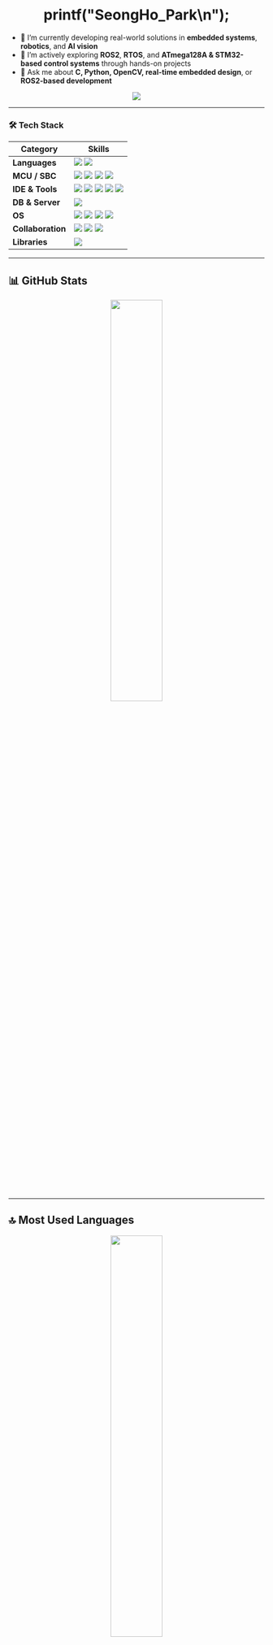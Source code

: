 <h1 align="center">printf("SeongHo_Park\n");</h1>

- 🔭 I’m currently developing real-world solutions in **embedded systems**, **robotics**, and **AI vision**  
- 🌱 I’m actively exploring **ROS2**, **RTOS**, and **ATmega128A & STM32-based control systems** through hands-on projects  
- 💬 Ask me about **C, Python, OpenCV, real-time embedded design**, or **ROS2-based development**

<p align="center">
  <img src="https://readme-typing-svg.herokuapp.com?color=7F96FF&center=true&vCenter=true&lines=HW%2FSW+Co-Design;C+%7C+Python+%7C+Verilog;STM32+%7C+ATmega128A;Arduino+%7C+Raspberry+Pi;ROS2+%7C+RTOS+%7C+OpenCV" />
</p>

---

### 🛠 Tech Stack

<table>
  <thead>
    <tr>
      <th>Category</th>
      <th>Skills</th>
    </tr>
  </thead>
  <tbody>
    <tr>
      <td><b>Languages</b></td>
      <td>
        <img src="https://img.shields.io/badge/C-00599C?style=for-the-badge&logo=c&logoColor=white"/>
        <img src="https://img.shields.io/badge/Python-3776AB?style=for-the-badge&logo=python&logoColor=white"/>
      </td>
    </tr>
    <tr>
      <td><b>MCU / SBC</b></td>
      <td>
        <img src="https://img.shields.io/badge/STM32-03234B?style=for-the-badge&logo=stmicroelectronics&logoColor=white"/>
        <img src="https://img.shields.io/badge/ATmega128A-E34F26?style=for-the-badge"/>
        <img src="https://img.shields.io/badge/Arduino-00979D?style=for-the-badge&logo=arduino&logoColor=white"/>
        <img src="https://img.shields.io/badge/Raspberry Pi-A22846?style=for-the-badge&logo=raspberrypi&logoColor=white"/>
      </td>
    </tr>
    <tr>
      <td><b>IDE & Tools</b></td>
      <td>
        <img src="https://img.shields.io/badge/VS Code-007ACC?style=for-the-badge&logo=visualstudiocode&logoColor=white"/>
        <img src="https://img.shields.io/badge/Visual Studio-5C2D91?style=for-the-badge&logo=visualstudio&logoColor=white"/>
        <img src="https://img.shields.io/badge/Atmel Studio-0C2C56?style=for-the-badge"/>
        <img src="https://img.shields.io/badge/STM32CubeIDE-03234B?style=for-the-badge&logo=stmicroelectronics&logoColor=white"/>
        <img src="https://img.shields.io/badge/Jupyter Notebook-F37626?style=for-the-badge&logo=jupyter&logoColor=white"/>
      </td>
    </tr>
    <tr>
      <td><b>DB & Server</b></td>
      <td>
        <img src="https://img.shields.io/badge/MySQL-4479A1?style=for-the-badge&logo=mysql&logoColor=white"/>
      </td>
    </tr>
    <tr>
      <td><b>OS</b></td>
      <td>
        <img src="https://img.shields.io/badge/Windows10-0078D6?style=for-the-badge&logo=windows&logoColor=white"/>
        <img src="https://img.shields.io/badge/Linux-FCC624?style=for-the-badge&logo=linux&logoColor=black"/>
        <img src="https://img.shields.io/badge/Ubuntu-E95420?style=for-the-badge&logo=ubuntu&logoColor=white"/>
        <img src="https://img.shields.io/badge/Raspbian-E43A3A?style=for-the-badge&logo=raspberrypi&logoColor=white"/>
      </td>
    </tr>
    <tr>
      <td><b>Collaboration</b></td>
      <td>
        <img src="https://img.shields.io/badge/Git-F05032?style=for-the-badge&logo=git&logoColor=white"/>
        <img src="https://img.shields.io/badge/GitHub-181717?style=for-the-badge&logo=github&logoColor=white"/>
        <img src="https://img.shields.io/badge/Notion-000000?style=for-the-badge&logo=notion&logoColor=white"/>
      </td>
    </tr>
    <tr>
      <td><b>Libraries</b></td>
      <td>
        <img src="https://img.shields.io/badge/OpenCV-5C3EE8?style=for-the-badge&logo=opencv&logoColor=white"/>
      </td>
    </tr>
  </tbody>
</table>


---

## 📊 GitHub Stats

<p align="center">
  <img src="https://github-readme-stats.vercel.app/api?username=SE0NGH0&show_icons=true&theme=default" width="45%" />
</p>

---

## 🔝 Most Used Languages

<p align="center">
  <img src="https://github-readme-stats.vercel.app/api/top-langs/?username=SE0NGH0&layout=compact" width="45%">
</p>

---

## 🔍 Visitors

<p align="center">
  <img src="https://komarev.com/ghpvc/?username=SE0NGH0&label=Profile+Views" alt="visitor counter"/>
</p>

---

## 💬 About Me

> 저는 **실시간 임베디드 시스템**과 **AI 비전 기반의 자동화 솔루션** 개발에 집중하고 있으며,  
> **STM32**, **ROS2**, **ATmega128A**, **Raspberry Pi** 등을 활용한 프로젝트 경험이 풍부합니다.  
>  
> 최근 수행한 주요 프로젝트는 다음과 같습니다:
> - 🔹 IR 센서, 서보모터, LCD를 활용한 **스마트 주차장 시스템**  
> - 🔹 **ROS2 + Gazebo** 기반 다중 로봇 자율 협업 시뮬레이션
> - 🔹 **Manipulator + ArUco + YOLOv8** 기반 **물류 자동화 시뮬레이션** 
> - 🔹 협동로봇(DART & M0609)을 활용한 **컵 쌓기 Pick & Place 알고리즘**  
> - 🔹 **YOLOv5 + Flask + OpenCV** 기반 **흡연 감지 시스템**
> - 🔹 **ATmega128A 기반 초음파 센서 자율주행차** (거리 감지, 장애물 회피, 모터 제어)  
> - 🔹 **STM32 기반 엘리베이터 제어 시스템** (외부 인터럽트, 스텝모터, FND, 층 선택 처리)
> - 🔹 **STM32 + I2C LCD + RTC + 센서 통합 디바이스 드라이버 개발** (BMP180, DHT11, DS1302 연동)  
>  
> 저는 **MCU 제어**, **센서 데이터 처리**, **머신러닝 기반 인식**,  
> 그리고 **RTOS 기반 스케줄링** 등 **HW/SW 융합 시스템 설계**에 흥미를 가지고 있으며,  
>  
> **사람과 함께 공존하고 발전하는 기술**을 만들기 위해 항상 실용성과 확장성을 고려한 개발을 지향하고 있습니다. 🌱

---

## 📫 Contact

- 📧 Email: ericsungho@naver.com  
- 🌐 Blog: [hotari.tistory](https://hotari.tistory.com/)
- 📸 Instagram: (운동계정)[@_0hmai](https://www.instagram.com/_0hmai/)

---
